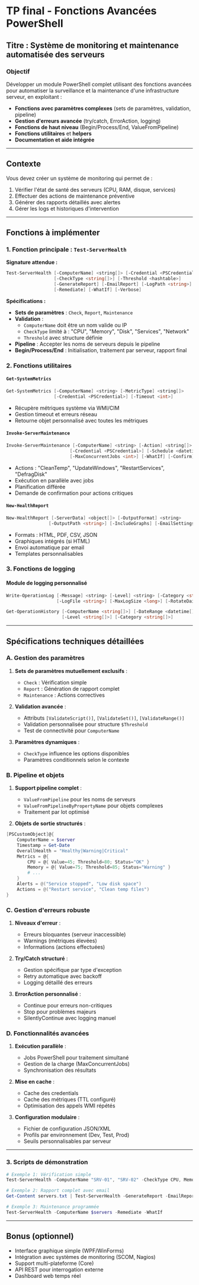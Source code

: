 # **TP final - Fonctions Avancées PowerShell**

## **Titre** : **Système de monitoring et maintenance automatisée des serveurs**

### **Objectif**
Développer un module PowerShell complet utilisant des fonctions avancées pour automatiser la surveillance et la maintenance d'une infrastructure serveur, en exploitant :
- **Fonctions avec paramètres complexes** (sets de paramètres, validation, pipeline)
- **Gestion d'erreurs avancée** (try/catch, ErrorAction, logging)
- **Fonctions de haut niveau** (Begin/Process/End, ValueFromPipeline)
- **Fonctions utilitaires** et **helpers**
- **Documentation et aide intégrée**

---

## **Contexte**
Vous devez créer un système de monitoring qui permet de :
1. Vérifier l'état de santé des serveurs (CPU, RAM, disque, services)
2. Effectuer des actions de maintenance préventive
3. Générer des rapports détaillés avec alertes
4. Gérer les logs et historiques d'intervention

---

## **Fonctions à implémenter**

### **1. Fonction principale : `Test-ServerHealth`**
**Signature attendue :**
```powershell
Test-ServerHealth [-ComputerName] <string[]> [-Credential <PSCredential>] 
                  [-CheckType <string[]>] [-Threshold <hashtable>] 
                  [-GenerateReport] [-EmailReport] [-LogPath <string>]
                  [-Remediate] [-WhatIf] [-Verbose]
```

**Spécifications :**
- **Sets de paramètres** : `Check`, `Report`, `Maintenance`
- **Validation** : 
  - `ComputerName` doit être un nom valide ou IP
  - `CheckType` limité à : "CPU", "Memory", "Disk", "Services", "Network"
  - `Threshold` avec structure définie
- **Pipeline** : Accepter les noms de serveurs depuis le pipeline
- **Begin/Process/End** : Initialisation, traitement par serveur, rapport final

### **2. Fonctions utilitaires**

#### **`Get-SystemMetrics`**
```powershell
Get-SystemMetrics [-ComputerName] <string> [-MetricType] <string[]> 
                  [-Credential <PSCredential>] [-Timeout <int>]
```
- Récupère métriques système via WMI/CIM
- Gestion timeout et erreurs réseau
- Retourne objet personnalisé avec toutes les métriques

#### **`Invoke-ServerMaintenance`**
```powershell
Invoke-ServerMaintenance [-ComputerName] <string> [-Action] <string[]>
                        [-Credential <PSCredential>] [-Schedule <datetime>]
                        [-MaxConcurrentJobs <int>] [-WhatIf] [-Confirm]
```
- Actions : "CleanTemp", "UpdateWindows", "RestartServices", "DefragDisk"
- Exécution en parallèle avec jobs
- Planification différée
- Demande de confirmation pour actions critiques

#### **`New-HealthReport`**
```powershell
New-HealthReport [-ServerData] <object[]> [-OutputFormat] <string>
                [-OutputPath <string>] [-IncludeGraphs] [-EmailSettings <hashtable>]
```
- Formats : HTML, PDF, CSV, JSON
- Graphiques intégrés (si HTML)
- Envoi automatique par email
- Templates personnalisables

### **3. Fonctions de logging**

#### **Module de logging personnalisé**
```powershell
Write-OperationLog [-Message] <string> [-Level] <string> [-Category <string>]
                   [-LogFile <string>] [-MaxLogSize <long>] [-RotateDaily]

Get-OperationHistory [-ComputerName <string[]>] [-DateRange <datetime[]>]
                     [-Level <string[]>] [-Category <string[]>]
```

---

## **Spécifications techniques détaillées**

### **A. Gestion des paramètres**
1. **Sets de paramètres mutuellement exclusifs** :
   - `Check` : Vérification simple
   - `Report` : Génération de rapport complet
   - `Maintenance` : Actions correctives

2. **Validation avancée** :
   - Attributs `[ValidateScript()]`, `[ValidateSet()]`, `[ValidateRange()]`
   - Validation personnalisée pour structure `$Threshold`
   - Test de connectivité pour `ComputerName`

3. **Paramètres dynamiques** :
   - `CheckType` influence les options disponibles
   - Paramètres conditionnels selon le contexte

### **B. Pipeline et objets**
1. **Support pipeline complet** :
   - `ValueFromPipeline` pour les noms de serveurs
   - `ValueFromPipelineByPropertyName` pour objets complexes
   - Traitement par lot optimisé

2. **Objets de sortie structurés** :
```powershell
[PSCustomObject]@{
    ComputerName = $server
    Timestamp = Get-Date
    OverallHealth = "Healthy|Warning|Critical"
    Metrics = @{
        CPU = @{ Value=45; Threshold=80; Status="OK" }
        Memory = @{ Value=75; Threshold=85; Status="Warning" }
        # ...
    }
    Alerts = @("Service stopped", "Low disk space")
    Actions = @("Restart service", "Clean temp files")
}
```

### **C. Gestion d'erreurs robuste**
1. **Niveaux d'erreur** :
   - Erreurs bloquantes (serveur inaccessible)
   - Warnings (métriques élevées)
   - Informations (actions effectuées)

2. **Try/Catch structuré** :
   - Gestion spécifique par type d'exception
   - Retry automatique avec backoff
   - Logging détaillé des erreurs

3. **ErrorAction personnalisé** :
   - Continue pour erreurs non-critiques
   - Stop pour problèmes majeurs
   - SilentlyContinue avec logging manuel

### **D. Fonctionnalités avancées**
1. **Exécution parallèle** :
   - Jobs PowerShell pour traitement simultané
   - Gestion de la charge (MaxConcurrentJobs)
   - Synchronisation des résultats

2. **Mise en cache** :
   - Cache des credentials
   - Cache des métriques (TTL configuré)
   - Optimisation des appels WMI répétés

3. **Configuration modulaire** :
   - Fichier de configuration JSON/XML
   - Profils par environnement (Dev, Test, Prod)
   - Seuils personnalisables par serveur

---

### **3. Scripts de démonstration**
```powershell
# Exemple 1: Vérification simple
Test-ServerHealth -ComputerName "SRV-01", "SRV-02" -CheckType CPU, Memory -Verbose

# Exemple 2: Rapport complet avec email
Get-Content servers.txt | Test-ServerHealth -GenerateReport -EmailReport

# Exemple 3: Maintenance programmée
Test-ServerHealth -ComputerName $servers -Remediate -WhatIf
```

---

## **Bonus (optionnel)**
- Interface graphique simple (WPF/WinForms)
- Intégration avec systèmes de monitoring (SCOM, Nagios)
- Support multi-plateforme (Core)
- API REST pour interrogation externe
- Dashboard web temps réel


